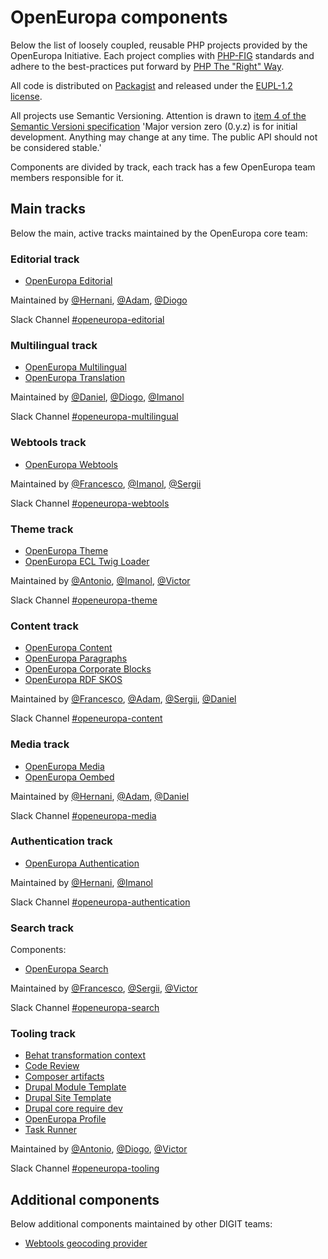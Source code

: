 # OpenEuropa components

Below the list of loosely coupled, reusable PHP projects provided by the OpenEuropa Initiative.
Each project complies with [PHP-FIG][1] standards and adhere to the best-practices put forward by [PHP The "Right" Way][2].

All code is distributed on [Packagist][3] and released under the [EUPL-1.2 license][4].

All projects use Semantic Versioning. Attention is drawn to [item 4 of the Semantic Versioni specification](https://semver.org/#spec-item-4)
'Major version zero (0.y.z) is for initial development. Anything may change at any time. The public API should not be considered stable.'

Components are divided by track, each track has a few OpenEuropa team members responsible for it.

## Main tracks

Below the main, active tracks maintained by the OpenEuropa core team:

### Editorial track

- [OpenEuropa Editorial](https://github.com/openeuropa/oe_editorial)

Maintained by [@Hernani](https://github.com/hernani), [@Adam](https://github.com/nagyad), [@Diogo](https://github.com/dxvargas)

Slack Channel [#openeuropa-editorial](http://platform-ec-europa.slack.com/app_redirect?channel=openeuropa-editorial)

### Multilingual track

- [OpenEuropa Multilingual](https://github.com/openeuropa/oe_multilingual)
- [OpenEuropa Translation](https://github.com/openeuropa/oe_translation)

Maintained by [@Daniel](https://github.com/upchuk), [@Diogo](https://github.com/dxvargas), [@Imanol](https://github.com/imanoleguskiza)

Slack Channel [#openeuropa-multilingual](http://platform-ec-europa.slack.com/app_redirect?channel=openeuropa-multilingual)

### Webtools track

- [OpenEuropa Webtools](https://github.com/openeuropa/oe_webtools)

Maintained by [@Francesco](https://github.com/brummbar), [@Imanol](https://github.com/imanoleguskiza), [@Sergii](https://github.com/sergepavle)

Slack Channel [#openeuropa-webtools](http://platform-ec-europa.slack.com/app_redirect?channel=openeuropa-webtools)

### Theme track

- [OpenEuropa Theme](https://github.com/openeuropa/oe_theme)
- [OpenEuropa ECL Twig Loader](https://github.com/openeuropa/ecl-twig-loader)

Maintained by [@Antonio](https://github.com/ademarco), [@Imanol](https://github.com/imanoleguskiza), [@Victor](https://github.com/voidtek)

Slack Channel [#openeuropa-theme](http://platform-ec-europa.slack.com/app_redirect?channel=openeuropa-theme)

### Content track

- [OpenEuropa Content](https://github.com/openeuropa/oe_content)
- [OpenEuropa Paragraphs](https://github.com/openeuropa/oe_paragraphs)
- [OpenEuropa Corporate Blocks](https://github.com/openeuropa/oe_corporate_blocks)
- [OpenEuropa RDF SKOS](https://github.com/openeuropa/rdf_skos)

Maintained by [@Francesco](https://github.com/brummbar), [@Adam](https://github.com/nagyad), [@Sergii](https://github.com/sergepavle), [@Daniel](https://github.com/upchuk)

Slack Channel [#openeuropa-content](http://platform-ec-europa.slack.com/app_redirect?channel=openeuropa-content)

### Media track

- [OpenEuropa Media](https://github.com/openeuropa/oe_media)
- [OpenEuropa Oembed](https://github.com/openeuropa/oe_oembed)

Maintained by [@Hernani](https://github.com/hernani), [@Adam](https://github.com/nagyad), [@Daniel](https://github.com/upchuk)

Slack Channel [#openeuropa-media](http://platform-ec-europa.slack.com/app_redirect?channel=openeuropa-media)

### Authentication track

- [OpenEuropa Authentication](https://github.com/openeuropa/oe_authentication)

Maintained by [@Hernani](https://github.com/hernani), [@Imanol](https://github.com/imanoleguskiza)

Slack Channel [#openeuropa-authentication](http://platform-ec-europa.slack.com/app_redirect?channel=openeuropa-authentication)

### Search track

Components:
- [OpenEuropa Search](https://github.com/openeuropa/oe_search)

Maintained by [@Francesco](https://github.com/brummbar), [@Sergii](https://github.com/sergepavle), [@Victor](https://github.com/voidtek)

Slack Channel [#openeuropa-search](http://platform-ec-europa.slack.com/app_redirect?channel=openeuropa-search)

### Tooling track

- [Behat transformation context](https://github.com/openeuropa/behat-transformation-context)
- [Code Review](https://github.com/openeuropa/code-review)
- [Composer artifacts](https://github.com/openeuropa/composer-artifacts)
- [Drupal Module Template](https://github.com/openeuropa/drupal-module-template)
- [Drupal Site Template](https://github.com/openeuropa/drupal-site-template)
- [Drupal core require dev](https://github.com/openeuropa/drupal-core-require-dev)
- [OpenEuropa Profile](https://github.com/openeuropa/oe_profile)
- [Task Runner](https://github.com/openeuropa/task-runner)

Maintained by [@Antonio](https://github.com/ademarco), [@Diogo](https://github.com/dxvargas), [@Victor](https://github.com/voidtek)

Slack Channel [#openeuropa-tooling](http://platform-ec-europa.slack.com/app_redirect?channel=openeuropa-tooling)

## Additional components

Below additional components maintained by other DIGIT teams:

- [Webtools geocoding provider](https://github.com/openeuropa/webtools-geocoding-provider)

[1]: http://www.php-fig.org
[2]: http://www.phptherightway.com
[3]: https://packagist.org/packages/openeuropa/
[4]: https://joinup.ec.europa.eu/page/eupl-text-11-12
